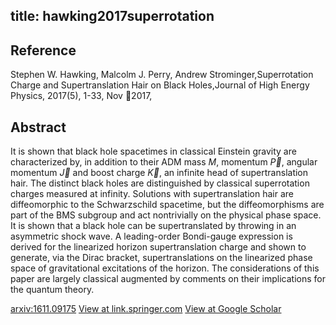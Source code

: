title: hawking2017superrotation
---


## Reference

Stephen W. Hawking, Malcolm J. Perry, Andrew Strominger,Superrotation Charge and Supertranslation Hair on Black Holes,Journal of High Energy Physics, 2017(5), 1-33, Nov 2017,

## Abstract 
  It is shown that black hole spacetimes in classical Einstein gravity are
characterized by, in addition to their ADM mass $M$, momentum $\vec P$, angular
momentum $\vec J$ and boost charge $\vec K$, an infinite head of
supertranslation hair. The distinct black holes are distinguished by classical
superrotation charges measured at infinity. Solutions with supertranslation
hair are diffeomorphic to the Schwarzschild spacetime, but the diffeomorphisms
are part of the BMS subgroup and act nontrivially on the physical phase space.
It is shown that a black hole can be supertranslated by throwing in an
asymmetric shock wave. A leading-order Bondi-gauge expression is derived for
the linearized horizon supertranslation charge and shown to generate, via the
Dirac bracket, supertranslations on the linearized phase space of gravitational
excitations of the horizon. The considerations of this paper are largely
classical augmented by comments on their implications for the quantum theory.

    

[arxiv:1611.09175](https://arxiv.org/abs/1611.09175)
[View at link.springer.com](https://link.springer.com/article/10.1007/JHEP05(2017)161)
[View at Google Scholar](https://scholar.google.com/scholar_lookup?arxiv_id=1611.09175) 